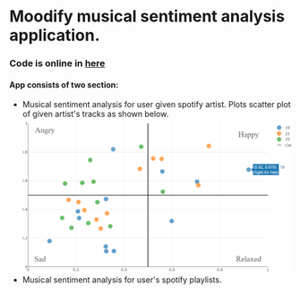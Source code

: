 # Moodify musical sentiment analysis application.
### Code is online in [here](https://moodify-musical-sentiment.herokuapp.com)
#### App consists of two section:
* Musical sentiment analysis for user given spotify artist.
  Plots scatter plot of given artist's tracks as shown below.
  ![](screenshots/artist_tracks_plot.png)
* Musical sentiment analysis for user's spotify playlists. 
